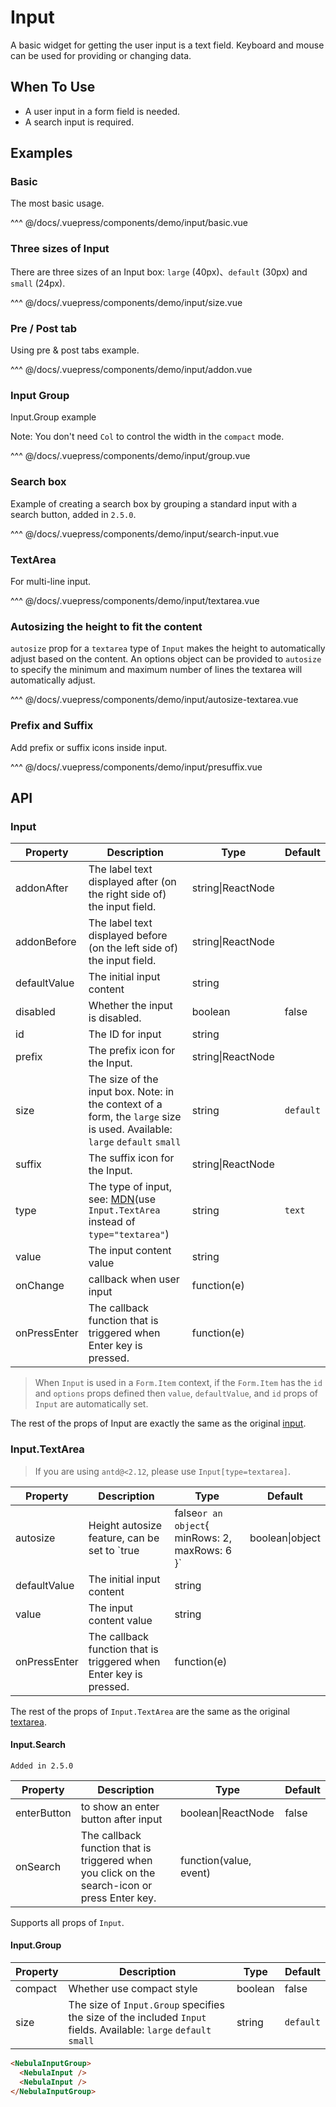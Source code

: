 # Input

A basic widget for getting the user input is a text field.
Keyboard and mouse can be used for providing or changing data.

## When To Use

- A user input in a form field is needed.
- A search input is required.

## Examples

### Basic

The most basic usage.

<demo-input-basic/>

<demo-code-box>
^^^ @/docs/.vuepress/components/demo/input/basic.vue
</demo-code-box>

### Three sizes of Input

There are three sizes of an Input box: `large` (40px)、`default` (30px) and `small` (24px).

<demo-input-size/>

<demo-code-box>
^^^ @/docs/.vuepress/components/demo/input/size.vue
</demo-code-box>

### Pre / Post tab

Using pre & post tabs example.

<demo-input-addon/>

<demo-code-box>
^^^ @/docs/.vuepress/components/demo/input/addon.vue
</demo-code-box>

### Input Group

Input.Group example

Note: You don't need `Col` to control the width in the `compact` mode.

<demo-input-group/>

<demo-code-box>
^^^ @/docs/.vuepress/components/demo/input/group.vue
</demo-code-box>

### Search box

Example of creating a search box by grouping a standard input with a search button, added in `2.5.0`.

<demo-input-search-input/>

<demo-code-box>
^^^ @/docs/.vuepress/components/demo/input/search-input.vue
</demo-code-box>

### TextArea

For multi-line input.

<demo-input-textarea/>

<demo-code-box>
^^^ @/docs/.vuepress/components/demo/input/textarea.vue
</demo-code-box>

### Autosizing the height to fit the content

`autosize` prop for a `textarea` type of `Input` makes the height to automatically adjust based on the content.
An options object can be provided to `autosize` to specify the minimum and maximum number of lines the textarea will automatically adjust.

<demo-input-autosize-textarea/>

<demo-code-box>
^^^ @/docs/.vuepress/components/demo/input/autosize-textarea.vue
</demo-code-box>

### Prefix and Suffix

Add prefix or suffix icons inside input.

<demo-input-presuffix/>

<demo-code-box>
^^^ @/docs/.vuepress/components/demo/input/presuffix.vue
</demo-code-box>

## API

### Input

| Property     | Description                                                                                                                                                        | Type              | Default   |
| ------------ | ------------------------------------------------------------------------------------------------------------------------------------------------------------------ | ----------------- | --------- |
| addonAfter   | The label text displayed after (on the right side of) the input field.                                                                                             | string\|ReactNode |           |
| addonBefore  | The label text displayed before (on the left side of) the input field.                                                                                             | string\|ReactNode |           |
| defaultValue | The initial input content                                                                                                                                          | string            |           |
| disabled     | Whether the input is disabled.                                                                                                                                     | boolean           | false     |
| id           | The ID for input                                                                                                                                                   | string            |           |
| prefix       | The prefix icon for the Input.                                                                                                                                     | string\|ReactNode |           |
| size         | The size of the input box. Note: in the context of a form, the `large` size is used. Available: `large` `default` `small`                                          | string            | `default` |
| suffix       | The suffix icon for the Input.                                                                                                                                     | string\|ReactNode |           |
| type         | The type of input, see: [MDN](https://developer.mozilla.org/docs/Web/HTML/Element/input#Form_%3Cinput%3E_types)(use `Input.TextArea` instead of `type="textarea"`) | string            | `text`    |
| value        | The input content value                                                                                                                                            | string            |           |
| onChange     | callback when user input                                                                                                                                           | function(e)       |           |
| onPressEnter | The callback function that is triggered when Enter key is pressed.                                                                                                 | function(e)       |           |

> When `Input` is used in a `Form.Item` context, if the `Form.Item` has the `id` and `options` props defined
> then `value`, `defaultValue`, and `id` props of `Input` are automatically set.

The rest of the props of Input are exactly the same as the original [input](https://facebook.github.io/react/docs/events.html#supported-events).

### Input.TextArea

> If you are using `antd@<2.12`, please use `Input[type=textarea]`.

| Property     | Description                                                                                   | Type            | Default |
| ------------ | --------------------------------------------------------------------------------------------- | --------------- | ------- |
| autosize     | Height autosize feature, can be set to `true|false` or an object `{ minRows: 2, maxRows: 6 }` | boolean\|object | false   |
| defaultValue | The initial input content                                                                     | string          |         |
| value        | The input content value                                                                       | string          |         |
| onPressEnter | The callback function that is triggered when Enter key is pressed.                            | function(e)     |         |

The rest of the props of `Input.TextArea` are the same as the original [textarea](https://developer.mozilla.org/en-US/docs/Web/HTML/Element/textarea).

#### Input.Search

`Added in 2.5.0`

| Property    | Description                                                                                   | Type                   | Default |
| ----------- | --------------------------------------------------------------------------------------------- | ---------------------- | ------- |
| enterButton | to show an enter button after input                                                           | boolean\|ReactNode     | false   |
| onSearch    | The callback function that is triggered when you click on the search-icon or press Enter key. | function(value, event) |         |

Supports all props of `Input`.

#### Input.Group

| Property | Description                                                                                                       | Type    | Default   |
| -------- | ----------------------------------------------------------------------------------------------------------------- | ------- | --------- |
| compact  | Whether use compact style                                                                                         | boolean | false     |
| size     | The size of `Input.Group` specifies the size of the included `Input` fields. Available: `large` `default` `small` | string  | `default` |

```html
<NebulaInputGroup>
  <NebulaInput />
  <NebulaInput />
</NebulaInputGroup>
```
